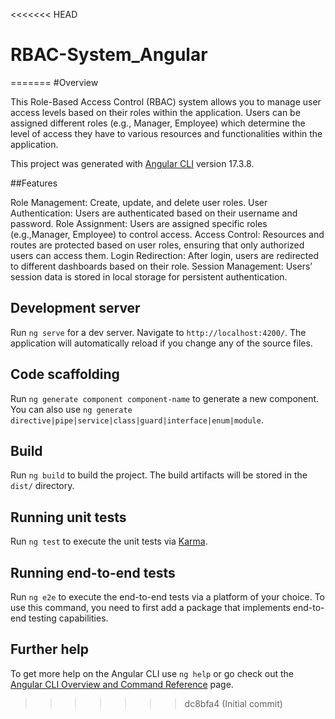 <<<<<<< HEAD
# RBAC-System_Angular
=======
#Overview

This Role-Based Access Control (RBAC) system allows you to manage user access levels based on their roles within the application. Users can be assigned different roles (e.g., Manager, Employee) which determine the level of access they have to various resources and functionalities within the application.

This project was generated with [Angular CLI](https://github.com/angular/angular-cli) version 17.3.8.

##Features

Role Management: Create, update, and delete user roles.
User Authentication: Users are authenticated based on their username and password.
Role Assignment: Users are assigned specific roles (e.g.,Manager, Employee) to control access.
Access Control: Resources and routes are protected based on user roles, ensuring that only authorized users can access them.
Login Redirection: After login, users are redirected to different dashboards based on their role.
Session Management: Users’ session data is stored in local storage for persistent authentication.

## Development server

Run `ng serve` for a dev server. Navigate to `http://localhost:4200/`. The application will automatically reload if you change any of the source files.


## Code scaffolding

Run `ng generate component component-name` to generate a new component. You can also use `ng generate directive|pipe|service|class|guard|interface|enum|module`.

## Build

Run `ng build` to build the project. The build artifacts will be stored in the `dist/` directory.

## Running unit tests

Run `ng test` to execute the unit tests via [Karma](https://karma-runner.github.io).

## Running end-to-end tests

Run `ng e2e` to execute the end-to-end tests via a platform of your choice. To use this command, you need to first add a package that implements end-to-end testing capabilities.

## Further help

To get more help on the Angular CLI use `ng help` or go check out the [Angular CLI Overview and Command Reference](https://angular.io/cli) page.
>>>>>>> dc8bfa4 (Initial commit)

